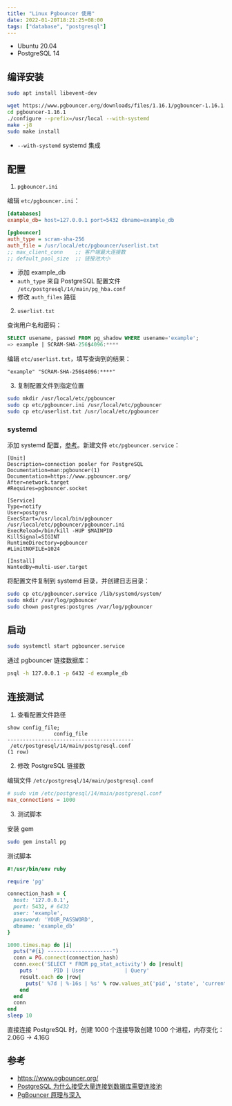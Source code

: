 ```yaml
---
title: "Linux Pgbouncer 使用"
date: 2022-01-20T18:21:25+08:00
tags: ["database", "postgresql"]
---
```


- Ubuntu 20.04
- PostgreSQL 14

## 编译安装

```bash
sudo apt install libevent-dev

wget https://www.pgbouncer.org/downloads/files/1.16.1/pgbouncer-1.16.1.tar.gz
cd pgbouncer-1.16.1
./configure --prefix=/usr/local --with-systemd
make -j8
sudo make install
```
- `--with-systemd` systemd 集成

## 配置

1. `pgbouncer.ini`

编辑 `etc/pgbouncer.ini`：

```ini
[databases]
example_db= host=127.0.0.1 port=5432 dbname=example_db

[pgbouncer]
auth_type = scram-sha-256
auth_file = /usr/local/etc/pgbouncer/userlist.txt
;; max_client_conn    ;; 客户端最大连接数
;; default_pool_size  ;; 链接池大小
```
- 添加 example_db
- `auth_type` 来自 PostgreSQL 配置文件 `/etc/postgresql/14/main/pg_hba.conf`
- 修改 `auth_files` 路径

2. `userlist.txt`

查询用户名和密码：

```sql
SELECT usename, passwd FROM pg_shadow WHERE usename='example';
=> example | SCRAM-SHA-256$4096:****
```

编辑 `etc/userlist.txt`，填写查询到的结果：

```text
"example" "SCRAM-SHA-256$4096:****"
```

3. 复制配置文件到指定位置

```bash
sudo mkdir /usr/local/etc/pgbouncer
sudo cp etc/pgbouncer.ini /usr/local/etc/pgbouncer
sudo cp etc/userlist.txt /usr/local/etc/pgbouncer
```

### systemd

添加 systemd 配置，[参考](https://github.com/pgbouncer/pgbouncer/blob/master/etc/pgbouncer.service)。新建文件 `etc/pgbouncer.service`：

```systemd
[Unit]
Description=connection pooler for PostgreSQL
Documentation=man:pgbouncer(1)
Documentation=https://www.pgbouncer.org/
After=network.target
#Requires=pgbouncer.socket

[Service]
Type=notify
User=postgres
ExecStart=/usr/local/bin/pgbouncer /usr/local/etc/pgbouncer/pgbouncer.ini
ExecReload=/bin/kill -HUP $MAINPID
KillSignal=SIGINT
RuntimeDirectory=pgbouncer
#LimitNOFILE=1024

[Install]
WantedBy=multi-user.target
```

将配置文件复制到 systemd 目录，并创建日志目录：

```bash
sudo cp etc/pgbouncer.service /lib/systemd/system/
sudo mkdir /var/log/pgbouncer
sudo chown postgres:postgres /var/log/pgbouncer
```

## 启动

```bash
sudo systemctl start pgbouncer.service
```

通过 pgbouncer 链接数据库：

```bash
psql -h 127.0.0.1 -p 6432 -d example_db
```

## 连接测试

1. 查看配置文件路径
```text
show config_file;
               config_file
-----------------------------------------
 /etc/postgresql/14/main/postgresql.conf
(1 row)
```

2. 修改 PostgreSQL 链接数

编辑文件 `/etc/postgresql/14/main/postgresql.conf`
```conf
# sudo vim /etc/postgresql/14/main/postgresql.conf
max_connections = 1000
```

3. 测试脚本

安装 gem

```bash
sudo gem install pg
```

测试脚本

```ruby
#!/usr/bin/env ruby

require 'pg'

connection_hash = {
  host: '127.0.0.1',
  port: 5432, # 6432
  user: 'example',
  password: 'YOUR_PASSWORD',
  dbname: 'example_db'
}

1000.times.map do |i|
  puts("#{i} ---------------------")
  conn = PG.connect(connection_hash)
  conn.exec('SELECT * FROM pg_stat_activity') do |result|
    puts '     PID | User             | Query'
    result.each do |row|
      puts(' %7d | %-16s | %s' % row.values_at('pid', 'state', 'current_query'))
    end
  end
  conn
end
sleep 10
```

直接连接 PostgreSQL 时，创建 1000 个连接导致创建 1000 个进程，内存变化：2.06G -> 4.16G

## 参考

- https://www.pgbouncer.org/
- [PostgreSQL 为什么接受大量连接到数据库需要连接池](https://cloud.tencent.com/developer/article/1674779)
- [PgBouncer 原理与深入](https://cloud.tencent.com/developer/article/1620394)
